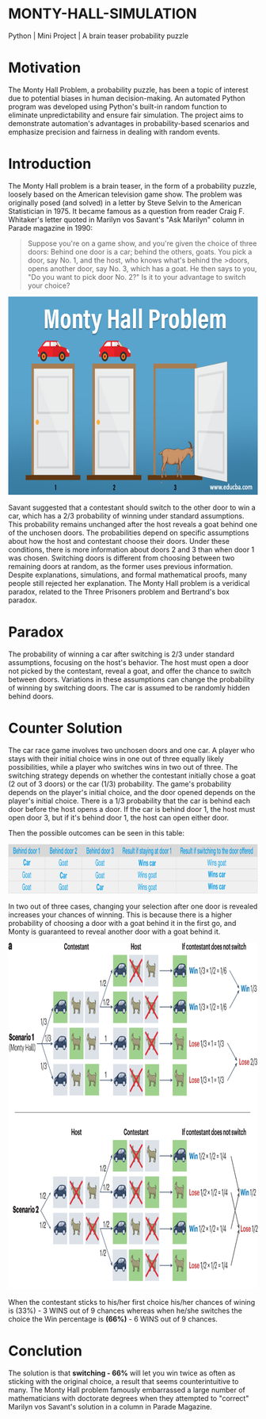 # MONTY-HALL-SIMULATION
Python  |  Mini Project  |  A brain teaser probability puzzle

# Motivation
The Monty Hall Problem, a probability puzzle, has been a topic of interest due to potential biases in human decision-making. An automated Python program was developed using Python's built-in random function to eliminate unpredictability and ensure fair simulation. The project aims to demonstrate automation's advantages in probability-based scenarios and emphasize precision and fairness in dealing with random events.

# Introduction
The Monty Hall problem is a brain teaser, in the form of a probability puzzle, loosely based on the American television game show. The problem was originally posed (and solved) in a letter by Steve Selvin to the American Statistician in 1975. It became famous as a question from reader Craig F. Whitaker's letter quoted in Marilyn vos Savant's "Ask Marilyn" column in Parade magazine in 1990:

>Suppose you're on a game show, and you're given the choice of three doors: Behind one door is a car; behind the others, goats. You pick a door, say No. 1, and the host, who knows what's behind the >doors, opens another door, say No. 3, which has a goat. He then says to you, "Do you want to pick door No. 2?" Is it to your advantage to switch your choice?

<p align="center">
  <img src="https://github.com/A-Chandini-Devi/MONTY-HALL-SIMULATION/blob/main/Monty-Hall-Problem-1.jpg" alt="3 Doors with 1 car and 2 goats" width="600" height="400">
</p>

 
Savant suggested that a contestant should switch to the other door to win a car, which has a 2/3 probability of winning under standard assumptions. This probability remains unchanged after the host reveals a goat behind one of the unchosen doors. The probabilities depend on specific assumptions about how the host and contestant choose their doors. Under these conditions, there is more information about doors 2 and 3 than when door 1 was chosen. Switching doors is different from choosing between two remaining doors at random, as the former uses previous information. Despite explanations, simulations, and formal mathematical proofs, many people still rejected her explanation. The Monty Hall problem is a veridical paradox, related to the Three Prisoners problem and Bertrand's box paradox.


# Paradox
The probability of winning a car after switching is 2/3 under standard assumptions, focusing on the host's behavior. The host must open a door not picked by the contestant, reveal a goat, and offer the chance to switch between doors. Variations in these assumptions can change the probability of winning by switching doors. The car is assumed to be randomly hidden behind doors.

# Counter Solution
The car race game involves two unchosen doors and one car. A player who stays with their initial choice wins in one out of three equally likely possibilities, while a player who switches wins in two out of three. The switching strategy depends on whether the contestant initially chose a goat (2 out of 3 doors) or the car (1/3) probability. The game's probability depends on the player's initial choice, and the door opened depends on the player's initial choice. There is a 1/3 probability that the car is behind each door before the host opens a door. If the car is behind door 1, the host must open door 3, but if it's behind door 1, the host can open either door.

Then the possible outcomes can be seen in this table:
<p align="center">
  <img src="https://github.com/A-Chandini-Devi/MONTY-HALL-SIMULATION/blob/main/Montey%20Hall%20Problem3.png" alt="Possible outcome table refer wikipedia" width="800" height="100">
</p>

In two out of three cases, changing your selection after one door is revealed increases your chances of winning. This is because there is a higher probability of choosing a door with a goat behind it in the first go, and Monty is guaranteed to reveal another door with a goat behind it.
<p align="center">
  <img src="https://github.com/A-Chandini-Devi/MONTY-HALL-SIMULATION/blob/main/Montey%20Hall%20Problem4.png" alt="Possible outcome Flowchart explained" width="700" height="700">
</p>

When the contestant sticks to his/her first choice his/her chances of wining is (33%) - 3 WINS out of 9 chances	whereas when he/she switches the choice the Win percentage is **(66%)** - 6 WINS out of 9 chances.

# Conclution
The solution is that **switching - 66%** will let you win twice as often as sticking with the original choice, a result that seems counterintuitive to many. The Monty Hall problem famously embarrassed a large number of mathematicians with doctorate degrees when they attempted to "correct" Marilyn vos Savant's solution in a column in Parade Magazine.

